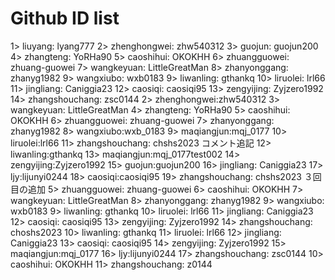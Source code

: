 # Github ID list 

1> liuyang: lyang777
2> zhenghongwei: zhw540312
3> guojun: guojun200
4> zhangteng: YoRHa90
5> caoshihui: OKOKHH
6> zhuangguowei: zhuang-guowei
7> wangkeyuan: LittleGreatMan
8> zhanyonggang: zhanyg1982
9> wangxiubo: wxb0183
9> liwanling: gthankq
10> liruolei: lrl66
11> jingliang: Caniggia23
12> caosiqi: caosiqi95
13> zengyijing: Zyjzero1992
14> zhangshouchang: zsc0144
2> zhenghongwei:zhw540312
3> wangkeyuan: LittleGreatMan
4> zhangteng: YoRHa90
5> caoshihui: OKOKHH
6> zhuangguowei: zhuang-guowei
7> zhanyonggang: zhanyg1982
8> wangxiubo:wxb_0183
9> maqiangjun:mqj_0177
10> liruolei:lrl66
11> zhangshouchang: chshs2023 コメント追記
12> liwanling:gthankq
13> maqiangjun:mqj_0177test002
14> zengyijing:Zyjzero1992
15> guojun:guojun200
16> jingliang: Caniggia23
17> ljy:lijunyi0244
18> caosiqi:caosiqi95
19> zhangshouchang: chshs2023 ３回目の追加
5> zhuangguowei: zhuang-guowei
6> caoshihui: OKOKHH
7> wangkeyuan: LittleGreatMan
8> zhanyonggang: zhanyg1982
9> wangxiubo: wxb0183
9> liwanling: gthankq
10> liruolei: lrl66
11> jingliang: Caniggia23
12> caosiqi: caosiqi95
13> zengyijing: Zyjzero1992
14> zhangshouchang: choshs2023
10> liwanling: gthankq
11> liruolei: lrl66
12> jingliang: Caniggia23
13> caosiqi: caosiqi95
14> zengyijing: Zyjzero1992
15> maqiangjun:mqj_0177
16> ljy:lijunyi0244
17> zhangshouchang: zsc0144
10> caoshihui: OKOKHH
11> zhangshouchang: z0144
